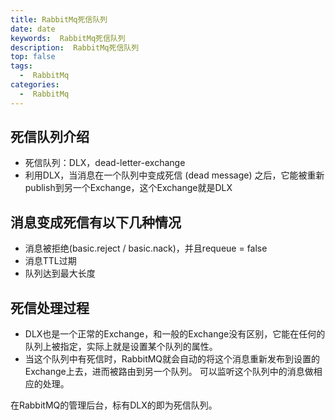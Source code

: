 ```yaml
---
title: RabbitMq死信队列
date: date
keywords:  RabbitMq死信队列
description:  RabbitMq死信队列
top: false
tags:
  -  RabbitMq
categories:
  -  RabbitMq
---
```


## 死信队列介绍

- 死信队列：DLX，dead-letter-exchange
- 利用DLX，当消息在一个队列中变成死信 (dead message) 之后，它能被重新publish到另一个Exchange，这个Exchange就是DLX



## 消息变成死信有以下几种情况
- 消息被拒绝(basic.reject / basic.nack)，并且requeue = false
- 消息TTL过期
- 队列达到最大长度


## 死信处理过程
- DLX也是一个正常的Exchange，和一般的Exchange没有区别，它能在任何的队列上被指定，实际上就是设置某个队列的属性。
- 当这个队列中有死信时，RabbitMQ就会自动的将这个消息重新发布到设置的Exchange上去，进而被路由到另一个队列。
可以监听这个队列中的消息做相应的处理。


在RabbitMQ的管理后台，标有DLX的即为死信队列。
